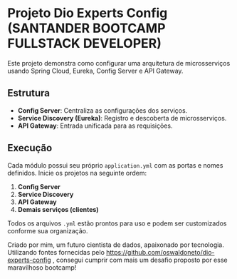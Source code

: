 # Projeto Dio Experts Config (SANTANDER BOOTCAMP FULLSTACK DEVELOPER)

Este projeto demonstra como configurar uma arquitetura de microsserviços usando Spring Cloud, Eureka, Config Server e API Gateway.

## Estrutura

- **Config Server**: Centraliza as configurações dos serviços.
- **Service Discovery (Eureka)**: Registro e descoberta de microsserviços.
- **API Gateway**: Entrada unificada para as requisições.

## Execução

Cada módulo possui seu próprio `application.yml` com as portas e nomes definidos. Inicie os projetos na seguinte ordem:

1. **Config Server**
2. **Service Discovery**
3. **API Gateway**
4. **Demais serviços (clientes)**

Todos os arquivos `.yml` estão prontos para uso e podem ser customizados conforme sua organização.

Criado por mim, um futuro cientista de dados, apaixonado por tecnologia. Utilizando fontes fornecidas pelo https://github.com/oswaldoneto/dio-experts-config , consegui cumprir com mais um desafio proposto por esse maravilhoso bootcamp!
